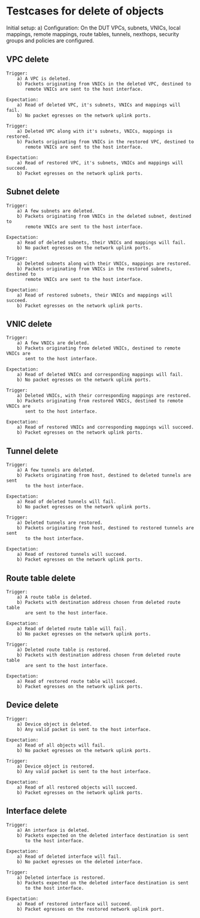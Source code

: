 # Testcases for delete of objects

Initial setup:
    a) Configuration:
        On the DUT VPCs, subnets, VNICs, local mappings, remote mappings, route
        tables, tunnels, nexthops, security groups and policies are configured.

## VPC delete
    Trigger:
        a) A VPC is deleted.
        b) Packets originating from VNICs in the deleted VPC, destined to
           remote VNICs are sent to the host interface.

    Expectation:
        a) Read of deleted VPC, it's subnets, VNICs and mappings will fail.
        b) No packet egresses on the network uplink ports.

    Trigger:
        a) Deleted VPC along with it's subnets, VNICs, mappings is restored.
        b) Packets originating from VNICs in the restored VPC, destined to
           remote VNICs are sent to the host interface.

    Expectation:
        a) Read of restored VPC, it's subnets, VNICs and mappings will succeed.
        b) Packet egresses on the network uplink ports.

## Subnet delete
    Trigger:
        a) A few subnets are deleted.
        b) Packets originating from VNICs in the deleted subnet, destined to
           remote VNICs are sent to the host interface.

    Expectation:
        a) Read of deleted subnets, their VNICs and mappings will fail.
        b) No packet egresses on the network uplink ports.

    Trigger:
        a) Deleted subnets along with their VNICs, mappings are restored.
        b) Packets originating from VNICs in the restored subnets, destined to
           remote VNICs are sent to the host interface.

    Expectation:
        a) Read of restored subnets, their VNICs and mappings will succeed.
        b) Packet egresses on the network uplink ports.

## VNIC delete
    Trigger:
        a) A few VNICs are deleted.
        b) Packets originating from deleted VNICs, destined to remote VNICs are
           sent to the host interface.

    Expectation:
        a) Read of deleted VNICs and corresponding mappings will fail.
        b) No packet egresses on the network uplink ports.

    Trigger:
        a) Deleted VNICs, with their corresponding mappings are restored.
        b) Packets originating from restored VNICs, destined to remote VNICs are
           sent to the host interface.

    Expectation:
        a) Read of restored VNICs and corresponding mappings will succeed.
        b) Packet egresses on the network uplink ports.

## Tunnel delete
    Trigger:
        a) A few tunnels are deleted.
        b) Packets originating from host, destined to deleted tunnels are sent
           to the host interface.

    Expectation:
        a) Read of deleted tunnels will fail.
        b) No packet egresses on the network uplink ports.

    Trigger:
        a) Deleted tunnels are restored.
        b) Packets originating from host, destined to restored tunnels are sent
           to the host interface.

    Expectation:
        a) Read of restored tunnels will succeed.
        b) Packet egresses on the network uplink ports.

## Route table delete
    Trigger:
        a) A route table is deleted.
        b) Packets with destination address chosen from deleted route table
           are sent to the host interface.

    Expectation:
        a) Read of deleted route table will fail.
        b) No packet egresses on the network uplink ports.

    Trigger:
        a) Deleted route table is restored.
        b) Packets with destination address chosen from deleted route table
           are sent to the host interface.

    Expectation:
        a) Read of restored route table will succeed.
        b) Packet egresses on the network uplink ports.

## Device delete
    Trigger:
        a) Device object is deleted.
        b) Any valid packet is sent to the host interface.

    Expectation:
        a) Read of all objects will fail.
        b) No packet egresses on the network uplink ports.

    Trigger:
        a) Device object is restored.
        b) Any valid packet is sent to the host interface.

    Expectation:
        a) Read of all restored objects will succeed.
        b) Packet egresses on the network uplink ports.

## Interface delete
    Trigger:
        a) An interface is deleted.
        b) Packets expected on the deleted interface destination is sent
           to the host interface.

    Expectation:
        a) Read of deleted interface will fail.
        b) No packet egresses on the deleted interface.

    Trigger:
        a) Deleted interface is restored.
        b) Packets expected on the deleted interface destination is sent
           to the host interface.

    Expectation:
        a) Read of restored interface will succeed.
        b) Packet egresses on the restored network uplink port.
